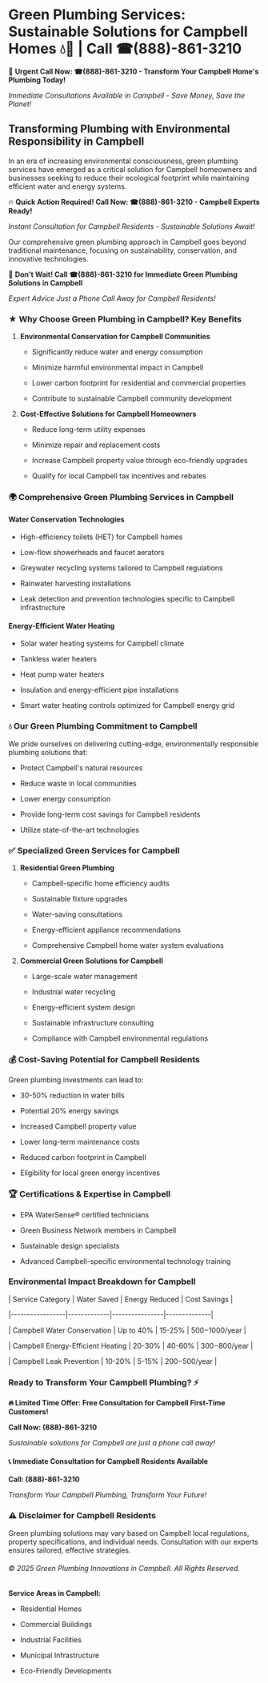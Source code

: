 # Green Plumbing Services: Sustainable Solutions for Campbell Homes 💧🌿 | Call ☎(888)-861-3210

🚨 **Urgent Call Now: ☎(888)-861-3210 - Transform Your Campbell Home's Plumbing Today!**
*Immediate Consultations Available in Campbell - Save Money, Save the Planet!*

## Transforming Plumbing with Environmental Responsibility in Campbell

In an era of increasing environmental consciousness, green plumbing services have emerged as a critical solution for Campbell homeowners and businesses seeking to reduce their ecological footprint while maintaining efficient water and energy systems. 

🔥 **Quick Action Required! Call Now: ☎(888)-861-3210 - Campbell Experts Ready!**
*Instant Consultation for Campbell Residents - Sustainable Solutions Await!*

Our comprehensive green plumbing approach in Campbell goes beyond traditional maintenance, focusing on sustainability, conservation, and innovative technologies.

🚨 **Don't Wait! Call ☎(888)-861-3210 for Immediate Green Plumbing Solutions in Campbell**
*Expert Advice Just a Phone Call Away for Campbell Residents!*

### ★ Why Choose Green Plumbing in Campbell? Key Benefits

1. **Environmental Conservation for Campbell Communities** 
   - Significantly reduce water and energy consumption
   - Minimize harmful environmental impact in Campbell
   - Lower carbon footprint for residential and commercial properties
   - Contribute to sustainable Campbell community development

2. **Cost-Effective Solutions for Campbell Homeowners** 
   - Reduce long-term utility expenses
   - Minimize repair and replacement costs
   - Increase Campbell property value through eco-friendly upgrades
   - Qualify for local Campbell tax incentives and rebates

### 🌍 Comprehensive Green Plumbing Services in Campbell

#### Water Conservation Technologies
- High-efficiency toilets (HET) for Campbell homes
- Low-flow showerheads and faucet aerators
- Greywater recycling systems tailored to Campbell regulations
- Rainwater harvesting installations
- Leak detection and prevention technologies specific to Campbell infrastructure

#### Energy-Efficient Water Heating
- Solar water heating systems for Campbell climate
- Tankless water heaters
- Heat pump water heaters
- Insulation and energy-efficient pipe installations
- Smart water heating controls optimized for Campbell energy grid

### 💧 Our Green Plumbing Commitment to Campbell

We pride ourselves on delivering cutting-edge, environmentally responsible plumbing solutions that:
- Protect Campbell's natural resources
- Reduce waste in local communities
- Lower energy consumption
- Provide long-term cost savings for Campbell residents
- Utilize state-of-the-art technologies

### ✅ Specialized Green Services for Campbell

1. **Residential Green Plumbing**
   - Campbell-specific home efficiency audits
   - Sustainable fixture upgrades
   - Water-saving consultations
   - Energy-efficient appliance recommendations
   - Comprehensive Campbell home water system evaluations

2. **Commercial Green Solutions for Campbell**
   - Large-scale water management
   - Industrial water recycling
   - Energy-efficient system design
   - Sustainable infrastructure consulting
   - Compliance with Campbell environmental regulations

### 💰 Cost-Saving Potential for Campbell Residents

Green plumbing investments can lead to:
- 30-50% reduction in water bills
- Potential 20% energy savings
- Increased Campbell property value
- Lower long-term maintenance costs
- Reduced carbon footprint in Campbell
- Eligibility for local green energy incentives

### 🏆 Certifications & Expertise in Campbell

- EPA WaterSense® certified technicians
- Green Business Network members in Campbell
- Sustainable design specialists
- Advanced Campbell-specific environmental technology training

### Environmental Impact Breakdown for Campbell

| Service Category | Water Saved | Energy Reduced | Cost Savings |
|-----------------|-------------|----------------|--------------|
| Campbell Water Conservation | Up to 40% | 15-25% | $500-$1000/year |
| Campbell Energy-Efficient Heating | 20-30% | 40-60% | $300-$800/year |
| Campbell Leak Prevention | 10-20% | 5-15% | $200-$500/year |

### Ready to Transform Your Campbell Plumbing? ⚡

**🔥 Limited Time Offer: Free Consultation for Campbell First-Time Customers!**

**Call Now: (888)-861-3210**
*Sustainable solutions for Campbell are just a phone call away!*

#### 📞 Immediate Consultation for Campbell Residents Available

**Call: (888)-861-3210**
*Transform Your Campbell Plumbing, Transform Your Future!*

### ⚠️ Disclaimer for Campbell Residents

Green plumbing solutions may vary based on Campbell local regulations, property specifications, and individual needs. Consultation with our experts ensures tailored, effective strategies.

###### © 2025 Green Plumbing Innovations in Campbell. All Rights Reserved.

**Service Areas in Campbell:** 
- Residential Homes
- Commercial Buildings
- Industrial Facilities
- Municipal Infrastructure
- Eco-Friendly Developments